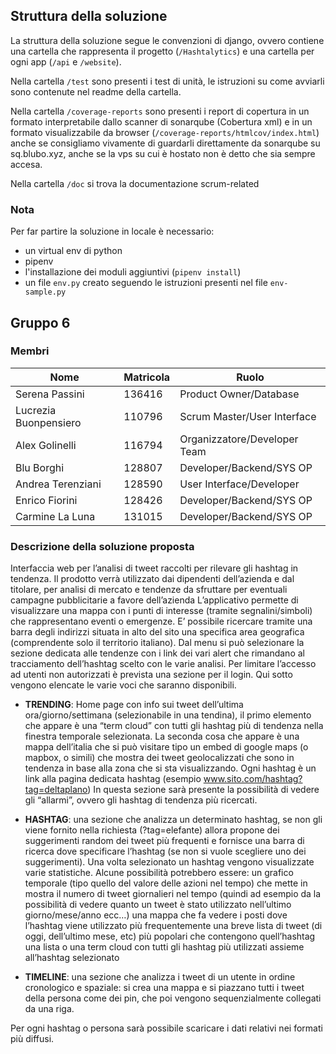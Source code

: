 ## Struttura della soluzione

La struttura della soluzione segue le convenzioni di django, 
ovvero contiene una cartella che rappresenta il progetto (`/Hashtalytics`)
e una cartella per ogni app (`/api` e `/website`).

Nella cartella `/test` sono presenti i test di unità, le istruzioni
su come avviarli sono contenute nel readme della cartella.

Nella cartella `/coverage-reports` sono presenti i report di copertura 
in un formato interpretabile dallo scanner di sonarqube (Cobertura xml)
e in un formato visualizzabile da browser (`/coverage-reports/htmlcov/index.html`)
anche se consigliamo vivamente di guardarli direttamente da sonarqube su sq.blubo.xyz, 
anche se la vps su cui è hostato non è detto che sia sempre accesa.

Nella cartella `/doc` si trova la documentazione scrum-related

### Nota
Per far partire la soluzione in locale è necessario:

- un virtual env di python
- pipenv
- l'installazione dei moduli aggiuntivi (`pipenv install`)
- un file `env.py` creato seguendo le istruzioni presenti nel file `env-sample.py`


## Gruppo 6

### Membri

| Nome | Matricola | Ruolo |
| ------ | ------ | ------ |
| Serena Passini | 136416 | Product Owner/Database |
| Lucrezia Buonpensiero | 110796 | Scrum Master/User Interface |
| Alex Golinelli | 116794 | Organizzatore/Developer Team |
| Blu Borghi | 128807 | Developer/Backend/SYS OP |
| Andrea Terenziani | 128590 | User Interface/Developer |
| Enrico Fiorini | 128426 | Developer/Backend/SYS OP |
| Carmine La Luna | 131015 | Developer/Backend/SYS OP |


### Descrizione della soluzione proposta

Interfaccia web per l’analisi di tweet raccolti per rilevare gli hashtag in tendenza.
Il prodotto verrà utilizzato dai dipendenti dell’azienda e dal titolare, per analisi di mercato e tendenze da sfruttare per eventuali campagne pubblicitarie a favore dell’azienda
L’applicativo permette di visualizzare una mappa con i punti di interesse (tramite segnalini/simboli) che rappresentano eventi o emergenze.
E’ possibile ricercare tramite una barra degli indirizzi situata in alto del sito una specifica area geografica (comprendente solo il territorio italiano).
Dal menu si può selezionare la sezione dedicata alle tendenze con i link dei vari alert che rimandano al tracciamento dell’hashtag scelto con le varie analisi. 
Per limitare l’accesso ad utenti non autorizzati è prevista una sezione per il login.
Qui sotto vengono elencate le varie voci che saranno disponibili.


- **TRENDING**: Home page con info sui tweet dell’ultima ora/giorno/settimana (selezionabile in una tendina), il primo elemento che appare è una “term cloud” con tutti gli hashtag più di tendenza nella finestra temporale selezionata. La seconda cosa che appare è una mappa dell’italia che si può visitare tipo un embed di google maps (o mapbox, o simili) che mostra dei tweet geolocalizzati che sono in tendenza in base alla zona che si sta visualizzando.
Ogni hashtag è un link alla pagina dedicata hashtag  (esempio www.sito.com/hashtag?tag=deltaplano)
In questa sezione sarà presente la possibilità di vedere gli “allarmi”, ovvero gli hashtag di tendenza più ricercati. 


- **HASHTAG**: una sezione che analizza un determinato hashtag, se non gli viene fornito nella richiesta (?tag=elefante) allora propone dei suggerimenti random dei tweet più frequenti e fornisce una barra di ricerca dove specificare l’hashtag (se non si vuole scegliere uno dei suggerimenti).
Una volta selezionato un hashtag vengono visualizzate varie statistiche. 
Alcune possibilità potrebbero essere:
un grafico temporale (tipo quello del valore delle azioni nel tempo) che mette in mostra il numero di tweet giornalieri nel tempo (quindi ad esempio da la possibilità di vedere quanto un tweet è stato utilizzato nell’ultimo giorno/mese/anno ecc…)
una mappa che fa vedere i posti dove l’hashtag viene utilizzato più frequentemente
una breve lista di tweet (di oggi, dell’ultimo mese, etc) più popolari che contengono quell’hashtag
una lista o una term cloud con tutti gli hashtag più utilizzati assieme all’hashtag selezionato

- **TIMELINE**: una sezione che analizza i tweet di un utente in ordine cronologico e spaziale: si crea una mappa e si piazzano tutti i tweet della persona come dei pin, che poi vengono sequenzialmente collegati da una riga.

Per ogni hashtag o persona sarà possibile scaricare i dati relativi nei formati più diffusi.
